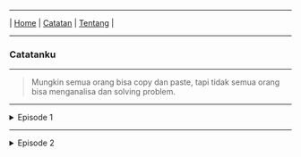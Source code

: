 * * *
| [Home](https://gand0r.my.id/) | [Catatan](https://gand0r.github.io/catatanku) | [Tentang](https://gand0r.github.io/) |
* * *

### Catatanku

* * *

> Mungkin semua orang bisa copy dan paste, tapi tidak semua orang bisa menganalisa dan solving problem.


* * *

<details><summary>Episode 1</summary>
<p>
   Cara Mengganti Dns dengan menggunakan wmic via command line
   <br>
   <ul>
      <li><data value="1">wmic nicconfig where (IPEnabled=TRUE) call SetDNSServerSearchOrder ()</data></li>
      <li><data value="2">wmic nicconfig where (IPEnabled=TRUE) call SetDNSServerSearchOrder ("8.8.8.8", "8.8.4.4")</data></li>
   </ul>
</p>
</details>

* * *

<details><summary>Episode 2</summary>
<p>
   
   mengganti Dns dengan menggunakan wmic (sudah di coba di windows 7 sp1)
   ```
   - wmic nicconfig where (IPEnabled=TRUE) call SetDNSServerSearchOrder ()
   - wmic nicconfig where (IPEnabled=TRUE) call SetDNSServerSearchOrder ("8.8.8.8", "8.8.4.4")
   ```
   
</p>
</details>
